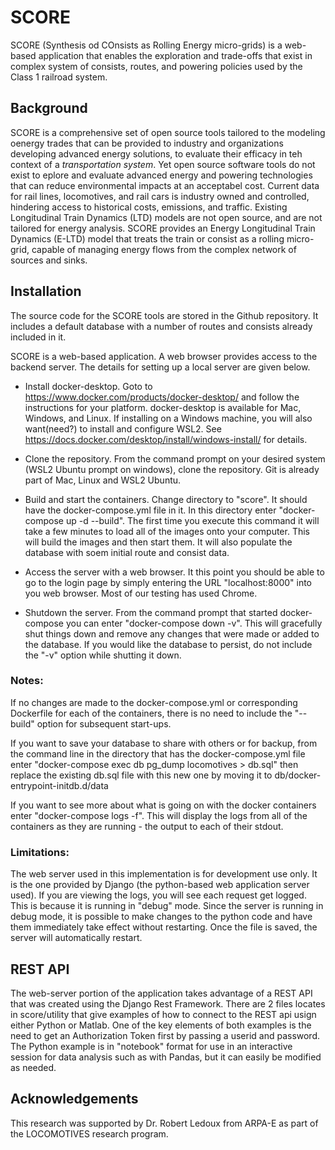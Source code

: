 # SCORE
SCORE (Synthesis od COnsists as Rolling Energy micro-grids) is a web-based application that enables the exploration and trade-offs that exist in complex system of consists, routes, and powering policies used by the Class 1 railroad system.

## Background
SCORE is a comprehensive set of open source tools tailored to the modeling oenergy trades that can be provided to industry and organizations developing advanced energy solutions, to evaluate their efficacy in teh context of a *transportation system*. Yet open source software tools do not exist to eplore and evaluate advanced energy and powering technologies that can reduce environmental impacts at an acceptabel cost. Current data for rail lines, locomotives, and rail cars is industry owned and controlled, hindering access to historical costs, emissions, and traffic. Existing Longitudinal Train Dynamics (LTD) models are not open source, and are not tailored for energy analysis. SCORE provides an Energy Longitudinal Train Dynamics (E-LTD) model that treats the train or consist as a rolling micro-grid, capable of managing energy flows from the complex network of sources and sinks.

## Installation
The source code for the SCORE tools are stored in the Github repository. It includes a default database with a number of routes and consists already included in it.

SCORE is a web-based application. A web browser provides access to the backend server. The details for setting up a local server are given below.

* Install docker-desktop. Goto to https://www.docker.com/products/docker-desktop/ and follow the instructions for your platform. docker-desktop is available for Mac, Windows, and Linux. If installing on a Windows machine, you will also want(need?) to install and configure WSL2. See https://docs.docker.com/desktop/install/windows-install/ for details.

* Clone the repository. From the command prompt on your desired system (WSL2 Ubuntu prompt on windows), clone the repository. Git is already part of Mac, Linux and WSL2 Ubuntu.

* Build and start the containers. Change directory to "score". It should have the docker-compose.yml file in it. In this directory enter "docker-compose up -d --build". The first time you execute this command it will take a few minutes to load all of the images onto your computer. This will build the images and then start them. It will also populate the database with soem initial route and consist data.

* Access the server with a web browser. It this point you should be able to go to the login page by simply entering the URL "localhost:8000" into you web browser. Most of our testing has used Chrome.

* Shutdown the server. From the command prompt that started docker-compose you can enter "docker-compose down -v". This will gracefully shut things down and remove any changes that were made or added to the database. If you would like the database to persist, do not include the "-v" option while shutting it down.


### Notes:
If no changes are made to the docker-compose.yml or corresponding Dockerfile for each of the containers, there is no need to include the "--build" option for subsequent start-ups.

If you want to save your database to share with others or for backup, from the command line in the directory that has the docker-compose.yml file enter "docker-compose exec db pg_dump locomotives > db.sql" then replace the existing db.sql file with this new one by moving it to db/docker-entrypoint-initdb.d/data

If you want to see more about what is going on with the docker containers enter "docker-compose logs -f". This will display the logs from all of the containers as they are running - the output to each of their stdout.

### Limitations:
The web server used in this implementation is for development use only. It is the one provided by Django (the python-based web application server used). If you are viewing the logs, you will see each request get logged. This is because it is running in "debug" mode. 
Since the server is running in debug mode, it is possible to make changes to the python code and have them immediately take effect without restarting. Once the file is saved, the server will automatically restart.

## REST API
The web-server portion of the application takes advantage of a REST API that was created using the Django Rest Framework. There are 2 files locates in score/utility that give examples of how to connect to the REST api usign either Python or Matlab. One of the key elements of both examples is the need to get an Authorization Token first by passing a userid and password. The Python example is in "notebook" format for use in an interactive session for data analysis such as with Pandas, but it can easily be modified as needed.

## Acknowledgements
This research was supported by Dr. Robert Ledoux from ARPA-E as part of the LOCOMOTIVES research program.